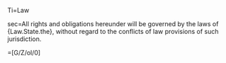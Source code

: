 Ti=Law

sec=All rights and obligations hereunder will be governed by the laws of {Law.State.the}, without regard to the conflicts of law provisions of such jurisdiction.

=[G/Z/ol/0]
